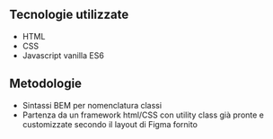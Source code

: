 ## Tecnologie utilizzate
- HTML
- CSS
- Javascript vanilla ES6
## Metodologie 
- Sintassi BEM per nomenclatura classi
- Partenza da un framework html/CSS con utility class già pronte e customizzate secondo il layout di Figma fornito  
